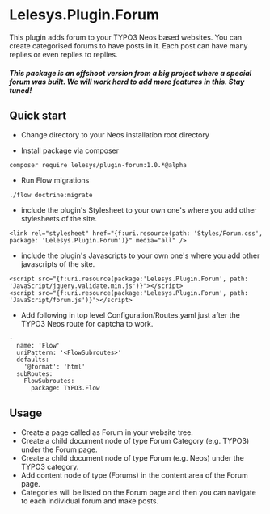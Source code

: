 Lelesys.Plugin.Forum
====================

This plugin adds forum to your TYPO3 Neos based websites. You can create categorised forums to have posts in it. Each post can have many replies or even replies to replies.

##### This package is an offshoot version from a big project where a special forum was built. We will work hard to add more features in this. Stay tuned!

Quick start
-----------
* Change directory to your Neos installation root directory

* Install package via composer

```
composer require lelesys/plugin-forum:1.0.*@alpha
```

* Run Flow migrations

```
./flow doctrine:migrate
```

* include the plugin's Stylesheet to your own one's where you add other stylesheets of the site.

```
<link rel="stylesheet" href="{f:uri.resource(path: 'Styles/Forum.css', package: 'Lelesys.Plugin.Forum')}" media="all" />
```
* include the plugin's Javascripts to your own one's where you add other javascripts of the site.

```
<script src="{f:uri.resource(package:'Lelesys.Plugin.Forum', path: 'JavaScript/jquery.validate.min.js')}"></script>
<script src="{f:uri.resource(package:'Lelesys.Plugin.Forum', path: 'JavaScript/forum.js')}"></script>
```
* Add following in top level Configuration/Routes.yaml just after the TYPO3 Neos route for captcha to work.
```
-
  name: 'Flow'
  uriPattern: '<FlowSubroutes>'
  defaults:
    '@format': 'html'
  subRoutes:
    FlowSubroutes:
      package: TYPO3.Flow

```
Usage
-----

* Create a page called as Forum in your website tree.
* Create a child document node of type Forum Category (e.g. TYPO3) under the Forum page.
* Create a child document node of type Forum (e.g. Neos) under the TYPO3 category.
* Add content node of type (Forums) in the content area of the Forum page.
* Categories will be listed on the Forum page and then you can navigate to each individual forum and make posts.
